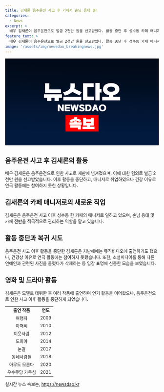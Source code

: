 ```yaml
---
title: 김새론 음주운전 사고 후 카페서 손님 응대 중!
categories:
  - News
excerpt: >
  배우 김새론이 음주운전으로 벌금 2천만 원을 선고받았다. 활동 중단 후 성수동 카페 매니저로 일하며 업무에 적극적으로 임하고 있다. 2022년 음주운전으로 사고를 낸 후 자숙하다가 작년에는 뮤직비디오에 출연하기도 했지만, 건강상의 이유로 연극 출역을 취소했다. 최근 SNS에 올린 사진도 논란을 일으켰고, 열애설에 대한 의도를 밝히지 않은 채 노코멘트로 회피했다. 2001년 모델로 데뷔한 그는 영화와 드라마를 통해 연기 활동을 이어왔지만, 사고 이후 활동을 중단했다.
feature_text: >
  배우 김새론이 음주운전으로 벌금 2천만 원을 선고받았다. 활동 중단 후 성수동 카페 매니저로 일하며 업무에 적극적으로 임하고 있다. 2022년 음주운전으로 사고를 낸 후 자숙하다가 작년에는 뮤직비디오에 출연하기도 했지만, 건강상의 이유로 연극 출역을 취소했다. 최근 SNS에 올린 사진도 논란을 일으켰고, 열애설에 대한 의도를 밝히지 않은 채 노코멘트로 회피했다. 2001년 모델로 데뷔한 그는 영화와 드라마를 통해 연기 활동을 이어왔지만, 사고 이후 활동을 중단했다.
image: '/assets/img/newsdao_breakingnews.jpg'
---
```


<p><img src="/assets/img/newsdao_breakingnews.jpg" alt="implanttips 속보" /></p>

<h2 data-ke-size="size26">음주운전 사고 후 김새론의 활동</h2>

<p data-ke-size="size16">배우 김새론은 음주운전으로 인한 사고로 재판에 넘겨졌으며, 이에 대한 혐의로 벌금 2천만 원을 선고받았습니다. 이후 활동을 중단하고, 매니저로 취업하였으나 건강 이유로 연극 활동에는 참여하지 못한 상황입니다.</p>

<h2 data-ke-size="size26">김새론의 카페 매니저로의 새로운 직업</h2>

<p data-ke-size="size16">김새론은 음주운전 사고 이후 성수동 한 카페의 매니저로 일하고 있으며, 손님 응대 및 카페 전반을 적극적으로 관리하는 역할을 맡고 있습니다.</p>

<h2 data-ke-size="size26">활동 중단과 복귀 시도</h2>

<p data-ke-size="size16">음주운전 사고 이후 활동을 중단한 김새론은 지난해에는 뮤직비디오에 출연하기도 했으나, 건강상 이유로 연극 활동에는 참여하지 못했습니다. 또한, 소셜미디어를 통해 다른 연예인과 관련된 사진을 올렸다가 삭제하는 등 입장 표명에 신중한 모습을 보였습니다.</p>

<h2 data-ke-size="size26">영화 및 드라마 활동</h2>

<p data-ke-size="size16">김새론은 모델로 데뷔한 후 여러 작품에 출연하며 연기 활동을 이어왔으나, 음주운전으로 인한 사고 이후 활동을 중단하게 되었습니다.</p>

<div class="responsive-table">
  <table>
    <tbody>
      <tr>
        <td style="text-align: center; height: 17px;"><b>출연 작품</b></td>
        <td style="text-align: center; height: 17px;"><b>연도</b></td>
      </tr>
      <tr>
        <td style="text-align: center; height: 17px;">여행자</td>
        <td style="text-align: center; height: 17px;">2009</td>
      </tr>
      <tr>
        <td style="text-align: center; height: 17px;">아저씨</td>
        <td style="text-align: center; height: 17px;">2010</td>
      </tr>
      <tr>
        <td style="text-align: center; height: 17px;">이웃사람</td>
        <td style="text-align: center; height: 17px;">2012</td>
      </tr>
      <tr>
        <td style="text-align: center; height: 17px;">도희야</td>
        <td style="text-align: center; height: 17px;">2014</td>
      </tr>
      <tr>
        <td style="text-align: center; height: 17px;">눈길</td>
        <td style="text-align: center; height: 17px;">2017</td>
      </tr>
      <tr>
        <td style="text-align: center; height: 17px;">동네사람들</td>
        <td style="text-align: center; height: 17px;">2018</td>
      </tr>
      <tr>
        <td style="text-align: center; height: 17px;">아무도 모른다</td>
        <td style="text-align: center; height: 17px;">2020</td>
      </tr>
      <tr>
        <td style="text-align: center; height: 17px;">우수무당 가두심</td>
        <td style="text-align: center; height: 17px;">2021</td>
      </tr>
    </tbody>
  </table>
</div>
실시간 뉴스 속보는, <a href="https://newsdao.kr" rel="dofollow">https://newsdao.kr</a>


